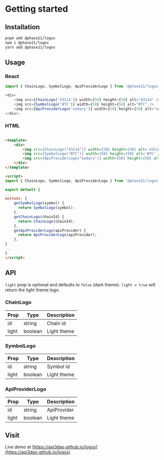 # Getting started

## Installation

```bash
pnpm add @phase21/logos
npm i @phase21/logos
yarn add @phase21/logos
```

## Usage

### React

```js
import { ChainLogo, SymbolLogo, ApiProviderLogo } from '@phase21/logos';

<div>
    <img src={ChainLogo('43114')} width={50} height={50} alt="43114" />
    <img src={SymbolLogo('BTC')} width={50} height={50} alt="BTC" />
    <img src={ApiProviderLogo('nodary')} width={50} height={50} alt="nodary" />
</div>;
```

### HTML

```html

<template>
    <div>
        <img src={ChainLogo('43114')} width={50} height={50} alt='43114' />
        <img src={SymbolLogo('BTC')} width={50} height={50} alt='BTC' />
        <img src={ApiProviderLogo('nodary')} width={50} height={50} alt='nodary' />
    </div>
</template>

<script>
import { ChainLogo, SymbolLogo, ApiProviderLogo } from '@phase21/logos';

export default {
...
methods: {
    getSymbolLogo(symbol) {
      return SymbolLogo(symbol);
    },
    getChainLogo(chainId) {
      return ChainLogo(chainId);
    },
    getApiProviderLogo(apiProvider) {
      return ApiProviderLogo(apiProvider);
    },
}
...
}
</script>
```

## API

`light` prop is optional and defaults to `false` (dark theme).
`light = true` will return the light theme logo.

### ChainLogo

| Prop | Type   | Description |
| ---- | ------ | ----------- |
| id   | string | Chain id    |
| light | boolean | Light theme |

### SymbolLogo

| Prop | Type   | Description |
| ---- | ------ | ----------- |
| id   | string | Symbol id   |
| light | boolean | Light theme |

### ApiProviderLogo

| Prop | Type   | Description |
| ---- | ------ | ----------- |
| id   | string | ApiProvider |
| light | boolean | Light theme |


## Visit

Live demo at [https://api3dao.github.io/logos](https://api3dao.github.io/logos)